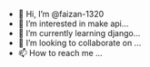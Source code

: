- 👋 Hi, I’m @faizan-1320
- 👀 I’m interested in make api...
- 🌱 I’m currently learning django...
- 💞️ I’m looking to collaborate on ...
- 📫 How to reach me ...

<!---
faizan-1320/faizan-1320 is a ✨ special ✨ repository because its `README.md` (this file) appears on your GitHub profile.
You can click the Preview link to take a look at your changes.
--->
